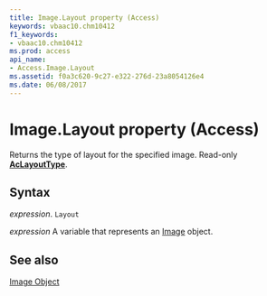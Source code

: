 ```yaml
---
title: Image.Layout property (Access)
keywords: vbaac10.chm10412
f1_keywords:
- vbaac10.chm10412
ms.prod: access
api_name:
- Access.Image.Layout
ms.assetid: f0a3c620-9c27-e322-276d-23a8054126e4
ms.date: 06/08/2017
---
```



# Image.Layout property (Access)

Returns the type of layout for the specified image. Read-only  **[AcLayoutType](Access.AcLayoutType.md)**.


## Syntax

_expression_. `Layout`

_expression_ A variable that represents an [Image](Access.Image.md) object.


## See also


[Image Object](Access.Image.md)

